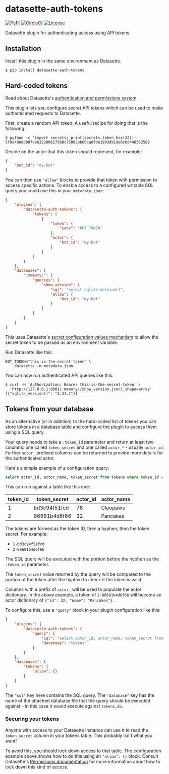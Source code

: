 # datasette-auth-tokens

[![PyPI](https://img.shields.io/pypi/v/datasette-auth-tokens.svg)](https://pypi.org/project/datasette-auth-tokens/)
[![CircleCI](https://circleci.com/gh/simonw/datasette-auth-tokens.svg?style=svg)](https://circleci.com/gh/simonw/datasette-auth-tokens)
[![License](https://img.shields.io/badge/license-Apache%202.0-blue.svg)](https://github.com/simonw/datasette-auth-tokens/blob/master/LICENSE)

Datasette plugin for authenticating access using API tokens

## Installation

Install this plugin in the same environment as Datasette.

    $ pip install datasette-auth-tokens

## Hard-coded tokens

Read about Datasette's [authentication and permissions system](https://datasette.readthedocs.io/en/latest/authentication.html).

This plugin lets you configure secret API tokens which can be used to make authenticated requests to Datasette.

First, create a random API token. A useful recipe for doing that is the following:

    $ python -c 'import secrets; print(secrets.token_hex(32))'
    5f9a486dd807de632200b17508c75002bb66ca6fde1993db1de6cbd446362589

Decide on the actor that this token should represent, for example:

```json
{
    "bot_id": "my-bot"
}
```

You can then use `"allow"` blocks to provide that token with permission to access specific actions. To enable access to a configured writable SQL query you could use this in your `metadata.json`:

```json
{
    "plugins": {
        "datasette-auth-tokens": {
            "tokens": [
                {
                    "token": {
                        "$env": "BOT_TOKEN"
                    },
                    "actor": {
                        "bot_id": "my-bot"
                    }
                }
            ]
        }
    },
    "databases": {
        ":memory:": {
            "queries": {
                "show_version": {
                    "sql": "select sqlite_version()",
                    "allow": {
                        "bot_id": "my-bot"
                    }
                }
            }
        }
    }
}
```
This uses Datasette's [secret configuration values mechanism](https://datasette.readthedocs.io/en/stable/plugins.html#secret-configuration-values) to allow the secret token to be passed as an environment variable.

Run Datasette like this:

    BOT_TOKEN="this-is-the-secret-token" \
        datasette -m metadata.json

You can now run authenticated API queries like this:

    $ curl -H 'Authorization: Bearer this-is-the-secret-token' \
      'http://127.0.0.1:8001/:memory:/show_version.json?_shape=array'
    [{"sqlite_version()": "3.31.1"}]

## Tokens from your database

As an alternative (or in addition) to the hard-coded list of tokens you can store tokens in a database table and configure the plugin to access them using a SQL query.

Your query needs to take a `:token_id` parameter and return at least two columns: one called `token_secret` and one called `actor_*` - usually `actor_id`. Further `actor_` prefixed columns can be returned to provide more details for the authenticated actor.

Here's a simple example of a configuration query:

```sql
select actor_id, actor_name, token_secret from tokens where token_id = :token_id
```

This can run against a table like this one:

| token_id | token_secret | actor_id | actor_name |
| -------- | ------------ | -------- | ---------- |
| 1        | bd3c94f51fcd | 78       | Cleopaws   |
| 2        | 86681b4d6f66 | 32       | Pancakes   |

The tokens are formed as the token ID, then a hyphen, then the token secret. For example:

- `1-bd3c94f51fcd`
- `2-86681b4d6f66`

The SQL query will be executed with the portion before the hyphen as the `:token_id` parameter.

The `token_secret` value returned by the query will be compared to the portion of the token after the hyphen to check if the token is valid.

Columns with a prefix of `actor_` will be used to populate the actor dictionary. In the above example, a token of `2-86681b4d6f66` will become an actor dictionary of `{"id": 32, "name": "Pancakes"}`.

To configure this, use a `"query"` block in your plugin configuration like this:

```json
{
    "plugins": {
        "datasette-auth-tokens": {
            "query": {
                "sql": "select actor_id, actor_name, token_secret from tokens where token_id = :token_id",
                "database": "tokens"
            }
        }
    },
    "databases": {
        "tokens": {
            "allow": {}
        }
    }
}
```
The `"sql"` key here contains the SQL query. The `"database"` key has the name of the attached database file that the query should be executed against - in this case it would execute against `tokens.db`.

### Securing your tokens

Anyone with access to your Datasette instance can use it to read the `token_secret` column in your tokens table. This probably isn't what you want!

To avoid this, you should lock down access to that table. The configuration example above shows how to do this using an `"allow": {}` block. Consult Datasette's [Permissions documentation](https://datasette.readthedocs.io/en/stable/authentication.html#permissions) for more information about how to lock down this kind of access.
